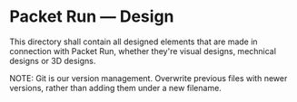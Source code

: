 # Packet Run — Design
This directory shall contain all designed elements that are made in connection
with Packet Run, whether they're visual designs, mechnical designs or 3D
designs.

NOTE: Git is our version management. Overwrite previous files with newer
versions, rather than adding them under a new filename.